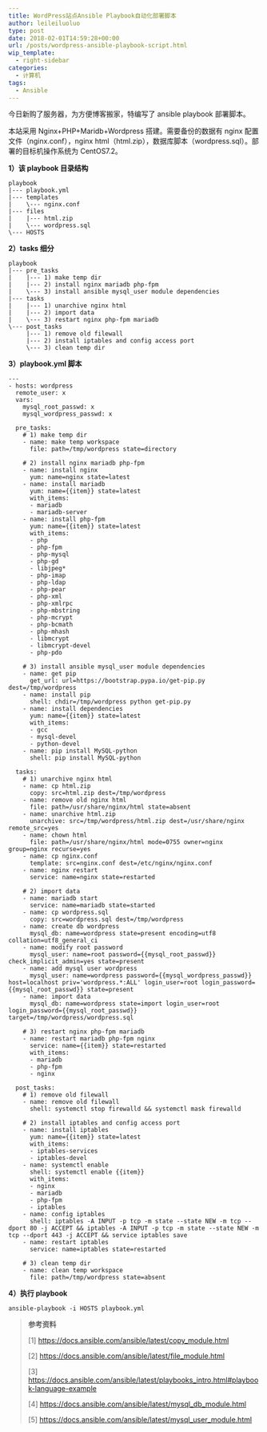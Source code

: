 ```yaml
---
title: WordPress站点Ansible Playbook自动化部署脚本
author: leileiluoluo
type: post
date: 2018-02-01T14:59:28+00:00
url: /posts/wordpress-ansible-playbook-script.html
wip_template:
  - right-sidebar
categories:
  - 计算机
tags:
  - Ansible
---
```


今日新购了服务器，为方便博客搬家，特编写了 ansible playbook 部署脚本。

本站采用 Nginx+PHP+Maridb+Wordpress 搭建。需要备份的数据有 nginx 配置文件（nginx.conf），nginx html（html.zip），数据库脚本（wordpress.sql）。部署的目标机操作系统为 CentOS7.2。

**1）该 playbook 目录结构**

```
playbook
|--- playbook.yml
|--- templates
|    \--- nginx.conf
|--- files
|    |--- html.zip
|    \--- wordpress.sql
\--- HOSTS
```

**2）tasks 细分**

```
playbook
|--- pre_tasks
|    |--- 1) make temp dir
|    |--- 2) install nginx mariadb php-fpm
|    \--- 3) install ansible mysql_user module dependencies
|--- tasks
|    |--- 1) unarchive nginx html
|    |--- 2) import data
|    \--- 3) restart nginx php-fpm mariadb
\--- post_tasks
     |--- 1) remove old filewall
     |--- 2) install iptables and config access port
     \--- 3) clean temp dir
```

**3）playbook.yml 脚本**

```
---
- hosts: wordpress
  remote_user: x
  vars:
    mysql_root_passwd: x
    mysql_wordpress_passwd: x

  pre_tasks:
    # 1) make temp dir
    - name: make temp workspace
      file: path=/tmp/wordpress state=directory

    # 2) install nginx mariadb php-fpm
    - name: install nginx
      yum: name=nginx state=latest
    - name: install mariadb
      yum: name={{item}} state=latest
      with_items:
      - mariadb
      - mariadb-server
    - name: install php-fpm
      yum: name={{item}} state=latest
      with_items:
      - php
      - php-fpm
      - php-mysql
      - php-gd
      - libjpeg*
      - php-imap
      - php-ldap
      - php-pear
      - php-xml
      - php-xmlrpc
      - php-mbstring
      - php-mcrypt
      - php-bcmath
      - php-mhash
      - libmcrypt
      - libmcrypt-devel
      - php-pdo

    # 3) install ansible mysql_user module dependencies
    - name: get pip
      get_url: url=https://bootstrap.pypa.io/get-pip.py dest=/tmp/wordpress
    - name: install pip
      shell: chdir=/tmp/wordpress python get-pip.py
    - name: install dependencies
      yum: name={{item}} state=latest
      with_items:
      - gcc
      - mysql-devel
      - python-devel
    - name: pip install MySQL-python
      shell: pip install MySQL-python

  tasks:
    # 1) unarchive nginx html
    - name: cp html.zip
      copy: src=html.zip dest=/tmp/wordpress
    - name: remove old nginx html
      file: path=/usr/share/nginx/html state=absent
    - name: unarchive html.zip
      unarchive: src=/tmp/wordpress/html.zip dest=/usr/share/nginx remote_src=yes
    - name: chown html
      file: path=/usr/share/nginx/html mode=0755 owner=nginx group=nginx recurse=yes
    - name: cp nginx.conf
      template: src=nginx.conf dest=/etc/nginx/nginx.conf
    - name: nginx restart
      service: name=nginx state=restarted

    # 2) import data
    - name: mariadb start
      service: name=mariadb state=started
    - name: cp wordpress.sql
      copy: src=wordpress.sql dest=/tmp/wordpress
    - name: create db wordpress
      mysql_db: name=wordpress state=present encoding=utf8 collation=utf8_general_ci
    - name: modify root password
      mysql_user: name=root password={{mysql_root_passwd}} check_implicit_admin=yes state=present
    - name: add mysql user wordpress
      mysql_user: name=wordpress password={{mysql_wordpress_passwd}} host=localhost priv='wordpress.*:ALL' login_user=root login_password={{mysql_root_passwd}} state=present
    - name: import data
      mysql_db: name=wordpress state=import login_user=root login_password={{mysql_root_passwd}} target=/tmp/wordpress/wordpress.sql

    # 3) restart nginx php-fpm mariadb
    - name: restart mariadb php-fpm nginx
      service: name={{item}} state=restarted
      with_items:
      - mariadb
      - php-fpm
      - nginx

  post_tasks:
    # 1) remove old filewall
    - name: remove old filewall
      shell: systemctl stop firewalld && systemctl mask firewalld

    # 2) install iptables and config access port
    - name: install iptables
      yum: name={{item}} state=latest
      with_items:
      - iptables-services
      - iptables-devel
    - name: systemctl enable
      shell: systemctl enable {{item}}
      with_items:
      - nginx
      - mariadb
      - php-fpm
      - iptables
    - name: config iptables
      shell: iptables -A INPUT -p tcp -m state --state NEW -m tcp --dport 80 -j ACCEPT && iptables -A INPUT -p tcp -m state --state NEW -m tcp --dport 443 -j ACCEPT && service iptables save
    - name: restart iptables
      service: name=iptables state=restarted

    # 3) clean temp dir
    - name: clean temp workspace
      file: path=/tmp/wordpress state=absent
```

**4）执行 playbook**

```
ansible-playbook -i HOSTS playbook.yml
```

> **参考资料**
>
> [1] <a href="https://docs.ansible.com/ansible/latest/copy_module.html" target="_blank">https://docs.ansible.com/ansible/latest/copy_module.html</a>
>
> [2] <a href="https://docs.ansible.com/ansible/latest/file_module.html" target="_blank">https://docs.ansible.com/ansible/latest/file_module.html</a>
>
> [3] <a href="https://docs.ansible.com/ansible/latest/playbooks_intro.html#playbook-language-example" target="_blank">https://docs.ansible.com/ansible/latest/playbooks_intro.html#playbook-language-example</a>
>
> [4] <a href="https://docs.ansible.com/ansible/latest/mysql_db_module.html" target="_blank">https://docs.ansible.com/ansible/latest/mysql_db_module.html</a>
>
> [5] <a href="https://docs.ansible.com/ansible/latest/mysql_user_module.html" target="_blank">https://docs.ansible.com/ansible/latest/mysql_user_module.html</a>
